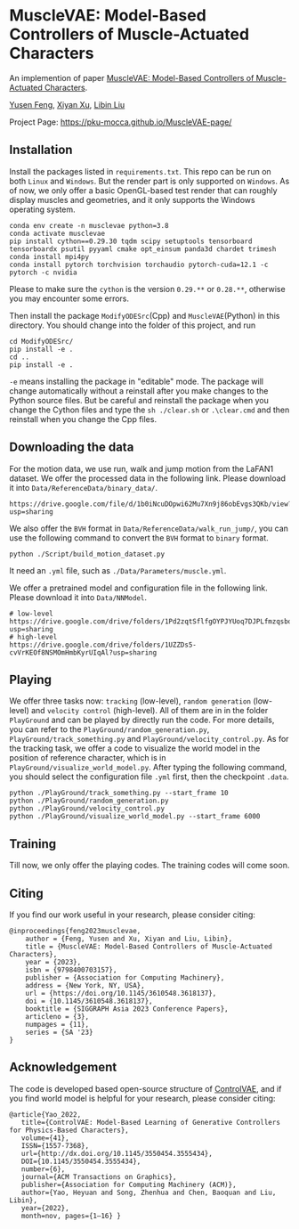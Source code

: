 # MuscleVAE: Model-Based Controllers of Muscle-Actuated Characters
An implemention of paper [MuscleVAE: Model-Based Controllers of Muscle-Actuated Characters](https://pku-mocca.github.io/MuscleVAE-page/).

[Yusen Feng](https://wangchek.github.io/),  [Xiyan Xu](https://xiyan-xu.github.io/), [Libin Liu](http://libliu.info/)

Project Page: https://pku-mocca.github.io/MuscleVAE-page/

## Installation

Install the packages listed in `requirements.txt`. This repo can be run on both `Linux` and `Windows`. But the render part is only supported on `Windows`. As of now, we only offer a basic OpenGL-based test render that can roughly display muscles and geometries, and it only supports the Windows operating system.

```
conda env create -n musclevae python=3.8
conda activate musclevae
pip install cython==0.29.30 tqdm scipy setuptools tensorboard tensorboardx psutil pyyaml cmake opt_einsum panda3d chardet trimesh
conda install mpi4py  
conda install pytorch torchvision torchaudio pytorch-cuda=12.1 -c pytorch -c nvidia
```
Please to make sure the `cython` is the version `0.29.**` or `0.28.**`, otherwise you may encounter some errors.

Then install the package `ModifyODESrc`(Cpp) and `MuscleVAE`(Python) in this directory. You should  change into the folder of this project, and run
```
cd ModifyODESrc/
pip install -e .
cd ..
pip install -e .
```
`-e` means installing the package in "editable" mode. The package will change automatically without a reinstall after you make changes to the Python source files. But be careful and reinstall the package when you change the Cython files and type the `sh ./clear.sh` or `.\clear.cmd` and then reinstall when you change the Cpp files.


## Downloading the data
For the motion data, we use run, walk and jump motion from the LaFAN1 dataset. We offer the processed data in the following link. Please download it into `Data/ReferenceData/binary_data/`. 

```
https://drive.google.com/file/d/1b0iNcuDOpwi62Mu7Xn9j86obEvgs3QKb/view?usp=sharing
```

We also offer the `BVH` format in `Data/ReferenceData/walk_run_jump/`, you can use the following command to convert the `BVH` format to `binary` format. 

```
python ./Script/build_motion_dataset.py
``` 
It need an `.yml` file, such as `./Data/Parameters/muscle.yml`.

We offer a pretrained model and configuration file in the following link. Please download it into `Data/NNModel`.  
```
# low-level
https://drive.google.com/drive/folders/1Pd2zqtSflfgOYPJYUoq7DJPLfmzqsboS?usp=sharing
# high-level
https://drive.google.com/drive/folders/1UZZDs5-cvVrKEOf8NSMOmHmbKyrUIqAl?usp=sharing
```

## Playing

We offer three tasks now: `tracking` (low-level), `random generation` (low-level) and `velocity control` (high-level). All of them are in in the folder `PlayGround` and can be played by directly run the code. For more details, you can refer to the `PlayGround/random_generation.py`, `PlayGround/track_something.py` and `PlayGround/velocity_control.py`. As for the tracking task, we offer a code to visualize the world model in the position of reference character, which is in `PlayGround/visualize_world_model.py`. After typing the following command, you should select the configuration file `.yml` first, then the checkpoint `.data`.

```
python ./PlayGround/track_something.py --start_frame 10
python ./PlayGround/random_generation.py
python ./PlayGround/velocity_control.py
python ./PlayGround/visualize_world_model.py --start_frame 6000
```

## Training

Till now, we only offer the playing codes. The training codes will come soon.


## Citing

If you find our work useful in your research, please consider citing:

```
@inproceedings{feng2023musclevae,
    author = {Feng, Yusen and Xu, Xiyan and Liu, Libin},
    title = {MuscleVAE: Model-Based Controllers of Muscle-Actuated Characters},
    year = {2023},
    isbn = {9798400703157},
    publisher = {Association for Computing Machinery},
    address = {New York, NY, USA},
    url = {https://doi.org/10.1145/3610548.3618137},
    doi = {10.1145/3610548.3618137},
    booktitle = {SIGGRAPH Asia 2023 Conference Papers},
    articleno = {3},
    numpages = {11},
    series = {SA '23}
}
```

## Acknowledgement

The code is developed based open-source structure of [ControlVAE](https://github.com/heyuanYao-pku/Control-VAE), and if you find world model is helpful for your research, please consider citing:

```
@article{Yao_2022,
   title={ControlVAE: Model-Based Learning of Generative Controllers for Physics-Based Characters},
   volume={41},
   ISSN={1557-7368},
   url={http://dx.doi.org/10.1145/3550454.3555434},
   DOI={10.1145/3550454.3555434},
   number={6},
   journal={ACM Transactions on Graphics},
   publisher={Association for Computing Machinery (ACM)},
   author={Yao, Heyuan and Song, Zhenhua and Chen, Baoquan and Liu, Libin},
   year={2022},
   month=nov, pages={1–16} }
```



